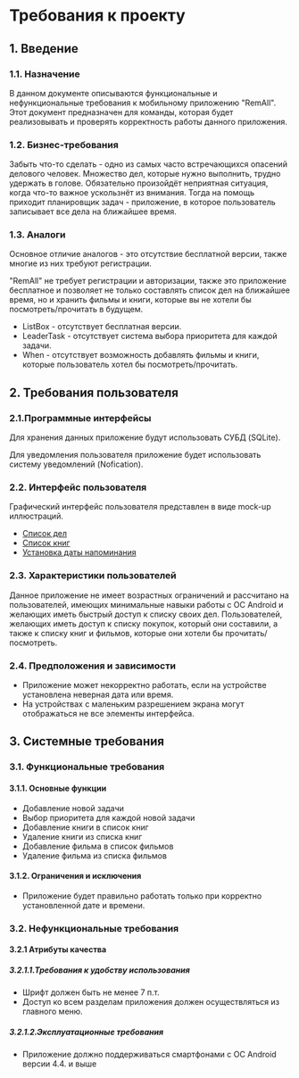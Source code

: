 # **Требования к проекту**

## **1. Введение**

### **1.1. Назначение**
В данном документе описываются функциональные и нефункциональные требования к мобильному приложению "RemAll". 
Этот документ предназначен для команды, которая будет реализовывать и проверять корректность работы данного приложения.

### **1.2. Бизнес-требования**

 Забыть что-то сделать - одно из самых часто встречающихся опасений делового человек. Множество дел, которые нужно выполнить, трудно удержать в голове. Обязательно произойдёт неприятная ситуация, когда что-то важное ускользнёт из внимания. Тогда на помощь приходит планировщик задач - приложение, в которое пользователь записывает все дела на ближайшее время.

### **1.3. Аналоги**
Основное отличие аналогов - это отсутствие бесплатной версии, также многие из них требуют регистрации. 

"RemAll" не требует регистрации и авторизации, также это приложение бесплатное и позволяет не только составлять список дел на ближайшее время, но и хранить фильмы и книги, которые вы не хотели бы посмотреть/прочитать в будущем.

 - ListBox - отсутствует бесплатная версии.
 - LeaderTask - отсутствует система выбора приоритета для каждой задачи.
 - When - отсутствует возможность добавлять фильмы и книги, которые пользователь хотел бы посмотреть/прочитать.
 
 ## **2. Требования пользователя**
 ### **2.1.Программные интерфейсы**
 Для хранения данных приложение будут использовать СУБД (SQLite).
 
 Для уведомления пользователя приложение будет использовать систему уведомлений (Nofication).
 
 ### **2.2. Интерфейс пользователя**
 
 Графический интерфейс пользователя представлен в виде mock-up иллюстраций.

- [Список дел](https://github.com/Madbear031/TRTPO_Project/blob/master/Diagrams/Mockup/Tasks.png)
- [Список книг](https://github.com/Madbear031/TRTPO_Project/blob/master/Diagrams/Mockup/Books.png)
- [Установка даты напоминания](https://github.com/Madbear031/TRTPO_Project/blob/master/Diagrams/Mockup/Date.png)
  
 ### **2.3. Характеристики пользователей**
 Данное приложение не имеет возрастных ограничений и рассчитано на пользователей, имеющих минимальные навыки работы с ОС Android и желающих иметь быстрый доступ к списку своих дел. Пользователей, желающих иметь доступ к списку покупок, который они составили, а также к списку книг и фильмов, которые они хотели бы прочитать/посмотреть.
 ### **2.4. Предположения и зависимости**
 - Приложение может некорректно работать, если на устройстве установлена неверная дата или время.
 - На устройствах с маленьким разрешением экрана могут отображаться не все элементы интерфейса.
  ## **3. Системные требования**
  ### **3.1. Функциональные требования**
  #### **3.1.1. Основные функции**
   - Добавление новой задачи
   - Выбор приоритета для каждой новой задачи
   - Добавление книги в список книг
   - Удаление книги из списка книг
   - Добавление фильма в список фильмов
   - Удаление фильма из списка фильмов
  #### **3.1.2. Ограничения и исключения**
  - Приложение будет правильно работать только при корректно установленной дате и времени.
  ### **3.2. Нефункциональные требования**
  #### **3.2.1 Атрибуты качества**
  ##### **3.2.1.1.Требования к удобству использования**
  - Шрифт должен быть не менее 7 п.т.
  - Доступ ко всем разделам приложения должен осуществляться из главного меню.
  ##### **3.2.1.2.Эксплуатационные требования**
  - Приложение должно поддерживаться смартфонами с ОС Android версии 4.4. и выше
  
  
  
   
   
   
   
   
   
